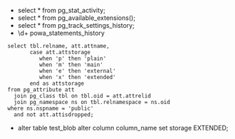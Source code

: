 
* select * from pg_stat_activity;
* select * from pg_available_extensions();
* select * from pg_track_settings_history;
* \d+ powa_statements_history


```
select tbl.relname, att.attname, 
       case att.attstorage
          when 'p' then 'plain'
          when 'm' then 'main'
          when 'e' then 'external'
          when 'x' then 'extended'
       end as attstorage
from pg_attribute att  
  join pg_class tbl on tbl.oid = att.attrelid   
  join pg_namespace ns on tbl.relnamespace = ns.oid   
where ns.nspname = 'public'
  and not att.attisdropped;
```

* alter table test_blob alter column column_name set storage EXTENDED;
  